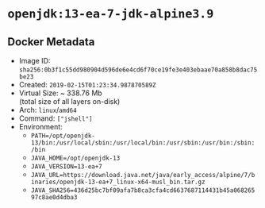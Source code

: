 # `openjdk:13-ea-7-jdk-alpine3.9`

## Docker Metadata

- Image ID: `sha256:0b3f1c55dd980904d596de6e4cd6f70ce19fe3e403ebaae70a858b8dac75be23`
- Created: `2019-02-15T01:23:34.987870589Z`
- Virtual Size: ~ 338.76 Mb  
  (total size of all layers on-disk)
- Arch: `linux`/`amd64`
- Command: `["jshell"]`
- Environment:
  - `PATH=/opt/openjdk-13/bin:/usr/local/sbin:/usr/local/bin:/usr/sbin:/usr/bin:/sbin:/bin`
  - `JAVA_HOME=/opt/openjdk-13`
  - `JAVA_VERSION=13-ea+7`
  - `JAVA_URL=https://download.java.net/java/early_access/alpine/7/binaries/openjdk-13-ea+7_linux-x64-musl_bin.tar.gz`
  - `JAVA_SHA256=436d25bc7bf09afa7b8ca3cfa4cd6637687114431b45a06826597c8ae0d4dba3`
